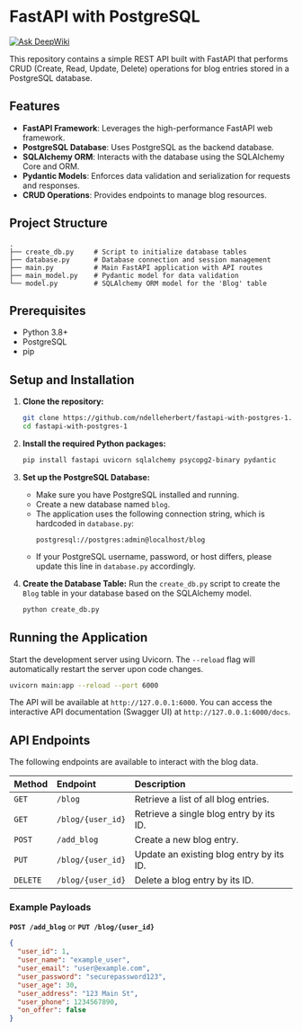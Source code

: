 # FastAPI with PostgreSQL

[![Ask DeepWiki](https://devin.ai/assets/askdeepwiki.png)](https://deepwiki.com/ndelleherbert/FastAPI-with-Postgres-1)

This repository contains a simple REST API built with FastAPI that performs CRUD (Create, Read, Update, Delete) operations for blog entries stored in a PostgreSQL database.

## Features

*   **FastAPI Framework**: Leverages the high-performance FastAPI web framework.
*   **PostgreSQL Database**: Uses PostgreSQL as the backend database.
*   **SQLAlchemy ORM**: Interacts with the database using the SQLAlchemy Core and ORM.
*   **Pydantic Models**: Enforces data validation and serialization for requests and responses.
*   **CRUD Operations**: Provides endpoints to manage blog resources.

## Project Structure

```
.
├── create_db.py     # Script to initialize database tables
├── database.py      # Database connection and session management
├── main.py          # Main FastAPI application with API routes
├── main_model.py    # Pydantic model for data validation
└── model.py         # SQLAlchemy ORM model for the 'Blog' table
```

## Prerequisites

*   Python 3.8+
*   PostgreSQL
*   pip

## Setup and Installation

1.  **Clone the repository:**
    ```sh
    git clone https://github.com/ndelleherbert/fastapi-with-postgres-1.git
    cd fastapi-with-postgres-1
    ```

2.  **Install the required Python packages:**
    ```sh
    pip install fastapi uvicorn sqlalchemy psycopg2-binary pydantic
    ```

3.  **Set up the PostgreSQL Database:**
    *   Make sure you have PostgreSQL installed and running.
    *   Create a new database named `blog`.
    *   The application uses the following connection string, which is hardcoded in `database.py`:
        ```
        postgresql://postgres:admin@localhost/blog
        ```
    *   If your PostgreSQL username, password, or host differs, please update this line in `database.py` accordingly.

4.  **Create the Database Table:**
    Run the `create_db.py` script to create the `Blog` table in your database based on the SQLAlchemy model.
    ```sh
    python create_db.py
    ```

## Running the Application

Start the development server using Uvicorn. The `--reload` flag will automatically restart the server upon code changes.

```sh
uvicorn main:app --reload --port 6000
```

The API will be available at `http://127.0.0.1:6000`. You can access the interactive API documentation (Swagger UI) at `http://127.0.0.1:6000/docs`.

## API Endpoints

The following endpoints are available to interact with the blog data.

| Method | Endpoint             | Description                            |
| :----- | :------------------- | :------------------------------------- |
| `GET`  | `/blog`              | Retrieve a list of all blog entries.   |
| `GET`  | `/blog/{user_id}`    | Retrieve a single blog entry by its ID.|
| `POST` | `/add_blog`          | Create a new blog entry.               |
| `PUT`  | `/blog/{user_id}`    | Update an existing blog entry by its ID.|
| `DELETE`| `/blog/{user_id}`  | Delete a blog entry by its ID.         |

### Example Payloads

**`POST /add_blog`** or **`PUT /blog/{user_id}`**

```json
{
  "user_id": 1,
  "user_name": "example_user",
  "user_email": "user@example.com",
  "user_password": "securepassword123",
  "user_age": 30,
  "user_address": "123 Main St",
  "user_phone": 1234567890,
  "on_offer": false
}
